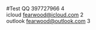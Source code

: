 #Test
QQ        397727966               4  
icloud    fearwood@icloud.com     2  
outlook   fearwood@outlook.com    3  
